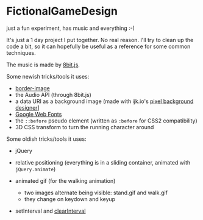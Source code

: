 FictionalGameDesign
===================

just a fun experiment, has music and everything :-)

It's just a 1 day project I put together.  No real reason.  I'll try to clean up the code a bit, so it can 
hopefully be useful as a reference for some common techniques.

The music is made by [8bit.js](https://github.com/meenie/8bit.js).  

Some newish tricks/tools it uses:

 - [border-image](https://developer.mozilla.org/en-US/docs/Web/CSS/border-image)
 - the Audio API (through 8bit.js)
 - a data URI as a background image (made with ijk.io's [pixel background designer](http://ijk.io/img/bg)] 
 - [Google Web Fonts](http://www.google.com/fonts)
 - the `::before` pseudo element (written as `:before` for CSS2 compatibility)
 - 3D CSS transform to turn the running character around
 
 
 Some oldish tricks/tools it uses:
 
 - jQuery
 - relative positioning (everything is in a sliding container, animated with `jQuery.animate`)
 - animated gif (for the walking animation)
   - two images alternate being visible: stand.gif and walk.gif
   - they change on keydown and keyup

- setInterval and [clearInterval](https://developer.mozilla.org/en-US/docs/Web/API/window.clearInterval)
